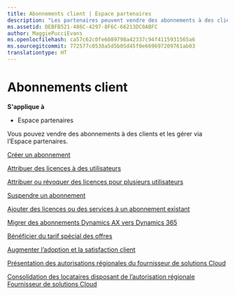 ```yaml
---
title: Abonnements client | Espace partenaires
description: "Les partenaires peuvent vendre des abonnements à des clients et les gérer via l’Espace partenaires."
ms.assetid: DEBFB521-486C-4297-8F6C-66213DC0ABFC
author: MaggiePucciEvans
ms.openlocfilehash: ca57c62c0fe6089798a42337c94f4115931565a6
ms.sourcegitcommit: 772577c0538a5d5b05d45f0e669697209761ab03
translationtype: HT
---
```

# <a name="customer-subscriptions"></a>Abonnements client

**S'applique à**

-  Espace partenaires

Vous pouvez vendre des abonnements à des clients et les gérer via l’Espace partenaires. 

[Créer un abonnement](create-a-new-subscription.md)

[Attribuer des licences à des utilisateurs](assign-licenses-to-users.md)

[Attribuer ou révoquer des licences pour plusieurs utilisateurs](bulk-license-provisioning-for-multiple-users.md)

[Suspendre un abonnement](suspend-a-subscription.md)

[Ajouter des licences ou des services à un abonnement existant](add-licenses-or-services-to-an-existing-subscription.md)

[Migrer des abonnements Dynamics AX vers Dynamics&nbsp;365](manual-subscription-migration.md)

[Bénéficier du tarif spécial des offres](get-special-pricing-for-offers.md)

[Augmenter l’adoption et la satisfaction client](increasing-adoption-and-satisfaction.md)

[Présentation des autorisations régionales du fournisseur de solutions Cloud](regional-authorization-overview.md)

[Consolidation des locataires disposant de l’autorisation régionale Fournisseur de solutions&nbsp;Cloud](csp-regional-authorization-tenant-consolidation.md)

 

 



